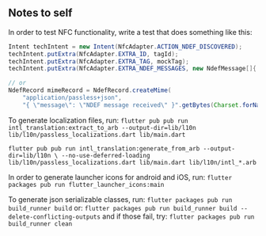 ## Notes to self
In order to test NFC functionality, write a test that does something like this:
```java
Intent techIntent = new Intent(NfcAdapter.ACTION_NDEF_DISCOVERED);
techIntent.putExtra(NfcAdapter.EXTRA_ID, tagId);
techIntent.putExtra(NfcAdapter.EXTRA_TAG, mockTag);
techIntent.putExtra(NfcAdapter.EXTRA_NDEF_MESSAGES, new NdefMessage[]{ myNdefMessage });  

// or
NdefRecord mimeRecord = NdefRecord.createMime(
    "application/passless+json",
    "{ \"message\": \"NDEF message received\" }".getBytes(Charset.forName("UTF-8")));
```


To generate localization files, run:
`flutter pub pub run intl_translation:extract_to_arb --output-dir=lib/l10n lib/l10n/passless_localizations.dart lib/main.dart`

`flutter pub pub run intl_translation:generate_from_arb --output-dir=lib/l10n \ --no-use-deferred-loading lib/l10n/passless_localizations.dart lib/main.dart lib/l10n/intl_*.arb`


In order to generate launcher icons for android and iOS, run:
`flutter packages pub run flutter_launcher_icons:main`


To generate json serializable classes, run:
`flutter packages pub run build_runner build`
or:
`flutter packages pub run build_runner build --delete-conflicting-outputs`
and if those fail, try:
`flutter packages pub run build_runner clean`
